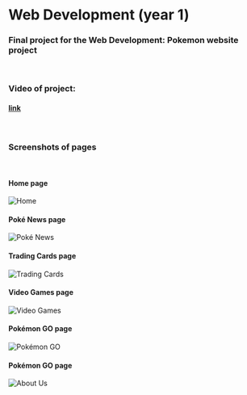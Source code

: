 # Web Development (year 1)
### Final project for the Web Development: Pokemon website project
&nbsp; 
&nbsp; 
&nbsp; 
&nbsp; 

### Video of project: 
#### [link](https://drive.google.com/file/d/18Cnaq-UtsAgQjNGdcOV-LMMsGnI5xNie/view?usp=sharing)
&nbsp; 
&nbsp; 
&nbsp; 
&nbsp; 

### Screenshots of pages
&nbsp; 
&nbsp;
#### Home page
![Home](assets/home.png)
&nbsp; 
&nbsp; 

#### Poké News page
![Poké News](assets/news.png)
&nbsp; 
&nbsp; 

#### Trading Cards page
![Trading Cards](assets/cards.png)
&nbsp; 
&nbsp; 

#### Video Games page
![Video Games](assets/games.png)
&nbsp; 
&nbsp; 

#### Pokémon GO page
![Pokémon GO](assets/go.png)
&nbsp; 
&nbsp; 

#### Pokémon GO page
![About Us](assets/about.png)
&nbsp; 
&nbsp; 
